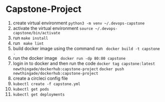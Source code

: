 # Capstone-Project
1. create virtual environment
    `python3 -m venv ~/.devops-capstone`
2. activate the virtual environment 
`source ~/.devops-capstone/bin/activate`
3. run `make install`
4. run ` make lint`
5. build docker image using the command
   run  ` docker build -t capstone .`
6. run the docker image 
    ` docker run -dp 80:80 capstone`
7. login in to docker and then run the code 
    `docker tag capstone:latest newthingade/dockerhub:capstone-project`
    `docker push newthingade/dockerhub:capstone-project`
8. create a circleci config file
9. `kubectl create -f capstone.yml`
10. `kubectl get pods`
11. `kubectl get deployments`
